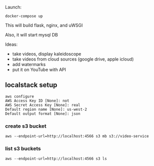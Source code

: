 

Launch:

`docker-compose up`

This will build flask, nginx, and uWSGI

Also, it will start mysql DB

Ideas: 
- take videos, display kaleidoscope
- take videos from cloud sources (google drive, apple icloud)
- add watermarks
- put it on YouTube with API



## localstack setup
```
aws configure
AWS Access Key ID [None]: not
AWS Secret Access Key [None]: real
Default region name [None]: us-west-2
Default output format [None]: json
```

### create s3 bucket
```
aws --endpoint-url=http://localhost:4566 s3 mb s3://video-service
```

###  list s3 buckets
```
aws --endpoint-url=http://localhost:4566 s3 ls
```